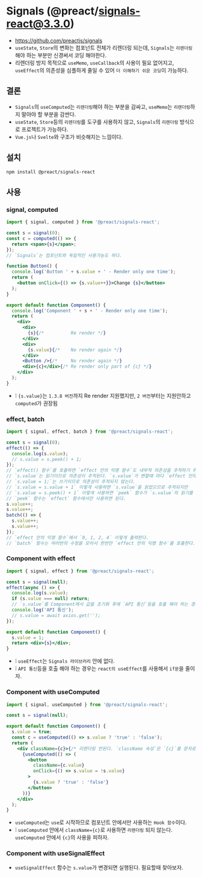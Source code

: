 # Signals (@preact/signals-react@3.3.0)
* https://github.com/preactjs/signals
* `useState`, `Store`의 변화는 컴포넌트 전체가 리렌더링 되는데, `Signals`는 `리렌더링`해야 하는 부분만 신경써서 코딩 해야한다.
* 리렌더링 방지 목적으로 `useMemo`, `useCallback`의 사용이 필요 없어지고, `useEffect`의 의존성을 심플하게 줄일 수 있어 `더 이해하기 쉬운 코딩`이 가능하다.

## 결론
* `Signals`의 `useComputed`는 `리렌더링`해야 하는 부분을 감싸고, `useMemo`는 `리렌더링`하지 말아야 할 부분을 감싼다.
* `useState`, `Store`등의 `리렌더링`를 도구를 사용하지 않고, `Signals`의 `리렌더링` 방식으로 프로젝트가 가능하다.
* `Vue.js`나 `Svelte`와 구조가 비슷해지는 느낌이다.

## 설치
```sh
npm install @preact/signals-react
```

## 사용
### signal, computed
```jsx
import { signal, computed } from '@preact/signals-react';

const s = signal(0);
const c = computed(() => {
  return <span>{s}</span>;
});
// `Signals`는 컴포넌트와 독립적인 사용가능도 하다.

function Button() {
  console.log('Button ' + s.value + ' - Render only one time');
  return (
    <button onClick={() => {s.value++}}>Change {s}</button>
  );
}

export default function Component() {
  console.log('Component ' + s + ' - Render only one time');
  return (
    <div>
      <div>
        {s}{/*          Re render */}
      </div>
      <div>
        {s.value}{/*    No render again */}
      </div>
      <Button />{/*     No render again */}
      <div>{c}</div>{/* Re render only part of {c} */}
    </div>
  );
}
```
* ❕ `{s.value}`는 `1.3.8 버전`까지 Re render 지원했지만, `2 버전`부터는 지원안하고 `computed`가 권장됨

### effect, batch
```jsx
import { signal, effect, batch } from '@preact/signals-react';

const s = signal(0);
effect(() => {
  console.log(s.value);
  // s.value = s.peek() + 1;
});
// `effect() 함수`를 호출하면 `effect 안의 익명 함수`도 내부적 의존성을 추적하기 위해 즉시 호출 시킨다.
// `s.value`는 읽기이므로 의존성이 추적된다. `s.value`가 변할때 마다 `effect 안의 익명 함수`가 다시 호출 된다.
// `s.value = 1;`는 쓰기이므로 의존성이 추적되지 않는다.
// `s.value = s.value + 1` 이렇게 사용하면 `s.value`을 읽었으므로 추적되지만
// `s.value = s.peek() + 1` 이렇게 사용하면 `peek` 함수가 `s.value`의 읽기를 회피할 수 있다.
// `peek` 함수는 `effect` 함수에서만 사용하면 된다.
s.value++;
s.value++;
batch(() => {
  s.value++;
  s.value++;
});
// `effect 안의 익명 함수`에서 `0, 1, 2, 4` 이렇게 출력한다.
// `batch` 함수는 여러번의 수정을 모아서 한번만 `effect 안의 익명 함수`를 호출한다.
```

### Component with effect
```jsx
import { signal, effect } from '@preact/signals-react';

const s = signal(null);
effect(async () => {
  console.log(s.value);
  if (s.value === null) return;
  // `s.value`를 Component에서 값을 초기화 후에 `API 통신`등을 호출 해야 하는 경우
  console.log('API 통신');
  // s.value = await axios.get('');
});

export default function Component() {
  s.value = 1;
  return <div>{s}</div>;
}
```
* ❕ `useEffect`는 `Signals 라이브러리` 안에 없다.
* ❕ `API 통신`등을 호출 해야 하는 경우는 `react의 useEffect`를 사용해서 `if문`을 줄이자.

### Component with useComputed
```jsx
import { signal, useComputed } from '@preact/signals-react';

const s = signal(null);

export default function Component() {
  s.value = true;
  const c = useComputed(() => s.value ? 'true' : 'false');
  return (
    <div className={c}>{/* 리렌더링 안된다. `className 속성`은 `{c}`를 문자로만 받기때문에 추적할 수 없다. */}
      {useComputed(() => (
        <button
          className={c.value}
          onClick={() => s.value = !s.value}
        >
          {s.value ? 'true' : 'false'}
        </button>
      ))}
    </div>
  );
}
```
* `useComputed`는 `use`로 시작하므로 컴포넌트 안에서만 사용하는 `Hook 함수`이다.
* ❕ `useComputed` 안에서 `className={c}`로 사용하면 `리렌더링` 되지 않는다. `useComputed` 안에서 `{c}`의 사용을 피하자.

### Component with useSignalEffect
* `useSignalEffect` 함수는 `s.value`가 변경되면 실행된다. 필요할때 찾아보자.

<!--
```jsx
import { signal, useSignalEffect } from '@preact/signals-react';

const s = signal(0);

export default function Component() {
  useSignalEffect(() => {
    console.log(s.value);
    // s.value의 값이 변하면 실행됨
  });
  return (
    <button onClick={() => s.value += 1}>{s}</button>
  );
}
```
-->
